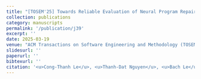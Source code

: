 ```yaml
---
title: "[TOSEM'25] Towards Reliable Evaluation of Neural Program Repair with Natural Robustness Testing."
collection: publications
category: manuscripts
permalink: '/publication/j39'
excerpt: ''
date: 2025-03-19
venue: "ACM Transactions on Software Engineering and Methodology (TOSEM), Journal"
slidesurl: ''
paperurl: ''
bibtexurl: ''
citation: '<u>Cong-Thanh Le</u>, <u>Thanh-Dat Nguyen</u>, <u>Bach Le</u>, Toby Murray'
---
```

